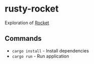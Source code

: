 # rusty-rocket

Exploration of [Rocket](https://rocket.rs)

## Commands

- `cargo install` - Install dependencies
- `cargo run` - Run application
